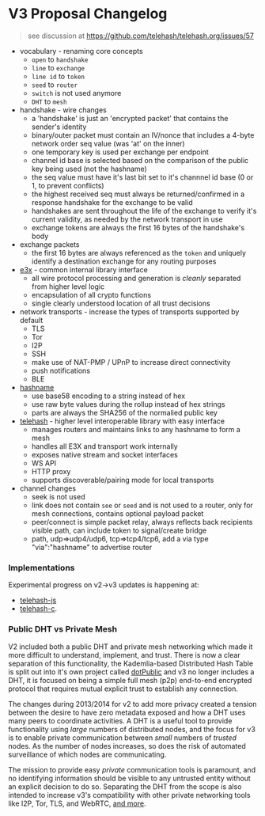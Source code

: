 V3 Proposal Changelog
=====================

> see discussion at
> https://github.com/telehash/telehash.org/issues/57

* vocabulary - renaming core concepts
  * `open` to `handshake`
  * `line` to `exchange`
  * `line id` to `token`
  * `seed` to `router`
  * `switch` is not used anymore
  * `DHT` to `mesh`
* handshake - wire changes
  * a 'handshake' is just an 'encrypted packet' that contains the sender's identity
  * binary/outer packet must contain an IV/nonce that includes a 4-byte network order seq value (was 'at' on the inner)
  * one temporary key is used per exchange per endpoint
  * channel id base is selected based on the comparison of the public key being used (not the hashname)
  * the seq value must have it's last bit set to it's channnel id base (0 or 1, to prevent conflicts)
  * the highest received seq must always be returned/confirmed in a response handshake for the exchange to be valid
  * handshakes are sent throughout the life of the exchange to verify it's current validity, as needed by the network transport in use
  * exchange tokens are always the first 16 bytes of the handshake's body
* exchange packets
  * the first 16 bytes are always referenced as the `token` and uniquely identify a destination exchange for any routing purposes
* [e3x](e3x) - common internal library interface
  * all wire protocol processing and generation is *cleanly* separated from higher level logic
  * encapsulation of all crypto functions
  * single clearly understood location of all trust decisions
* network transports - increase the types of transports supported by default
  * TLS
  * Tor
  * I2P
  * SSH
  * make use of NAT-PMP / UPnP to increase direct connectivity
  * push notifications
  * BLE
* [hashname](hashname/)
  * use base58 encoding to a string instead of hex
  * use raw byte values during the rollup instead of hex strings
  * parts are always the SHA256 of the normalied public key 
* [telehash](telehash.md) - higher level interoperable library with easy interface
  * manages routers and maintains links to any hashname to form a mesh
  * handles all E3X and transport work internally
  * exposes native stream and socket interfaces
  * WS API
  * HTTP proxy
  * supports discoverable/pairing mode for local transports
* channel changes
  * seek is not used
  * link does not contain `see` or `seed` and is not used to a router, only for mesh connections, contains optional payload packet
  * peer/connect is simple packet relay, always reflects back recipients visible path, can include token to signal/create bridge
  * path, udp=>udp4/udp6, tcp=>tcp4/tcp6, add a via type "via":"hashname" to advertise router

### Implementations

Experimental progress on v2->v3 updates is happening at:

* [telehash-js](https://github.com/telehash/node-telehash/tree/v3)
* [telehash-c](https://github.com/telehash/telehash-c/tree/v3).

### Public DHT vs Private Mesh

V2 included both a public DHT and private mesh networking which made it more difficult to understand, implement, and trust.  There is now a clear separation of this functionality, the Kademlia-based Distributed Hash Table is split out into it's own project called [dotPublic](https://github.com/quartzjer/dotPublic) and v3 no longer includes a DHT, it is focused on being a simple full mesh (p2p) end-to-end encrypted protocol that requires mutual explicit trust to establish any connection.

The changes during 2013/2014 for v2 to add more privacy created a tension between the desire to have zero metadata exposed and how a DHT uses many peers to coordinate activities.  A DHT is a useful tool to provide functionality using *large* numbers of distributed nodes, and the focus for v3 is to enable private communication between *small* numbers of *trusted* nodes.  As the number of nodes increases, so does the risk of automated surveillance of which nodes are communicating.

The mission to provide easy *private* communication tools is paramount, and no identifying information should be visible to any untrusted entity without an explicit decision to do so.  Separating the DHT from the scope is also intended to increase v3's compatibility with other private networking tools like I2P, Tor, TLS, and WebRTC, [and more](https://github.com/redecentralize/alternative-internet).
